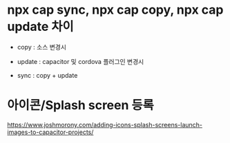 # npx cap sync, npx cap copy, npx cap update 차이

- copy : 소스 변경시

- update : capacitor 및 cordova 플러그인 변경시

- sync : copy + update

# 아이콘/Splash screen 등록

https://www.joshmorony.com/adding-icons-splash-screens-launch-images-to-capacitor-projects/
